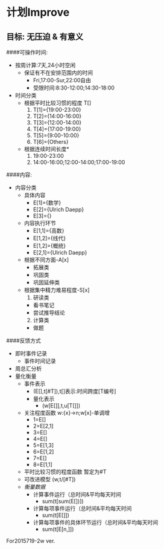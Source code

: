 计划Improve
=
目标: 无压迫 & 有意义
-
####可操作时间:  
* 按周计算:7天,24小时空闲  
  * 保证有不在安排范围内的时间  
    * Fri,17:00-Sur,22:00自由
    * 受限时间:8:30-12:00;14:30-18:00
* 时间分类
  * 根据平时比较习惯的程度 T[]
    1. T[1]={19:00-23:00}
    2. T[2]={14:00-16:00}
    3. T[3]={12:00-14:00}
    4. T[4]={17:00-19:00}
    5. T[5]={9:00-10:00}
    6. T[6]={Others}
  * 根据连续时间长度*
    1. 19:00-23:00
    2. 14:00-16:00;12:00-14:00;17:00-19:00 

####内容:
* 内容分类
  * 具体内容
    * E[1]={数学}
    * E[2]={Ulrich Daepp}
    * E[3]={}
  * 内容执行环节
    * E[1,1]={高数}
    * E[1,2]={线代}
    * E[1,2]={概统}
    * E[2,1]={Ulrich Daepp}
  * 根据不同方面-A[x]
    * 拓展类
    * 巩固类
    * 巩固延伸类
  * 根据集中精力难易程度-S[x]
    1. 研读类
      * 看书笔记
      * 尝试推导结论
    2. 计算类
      * 做题

####反馈方式
* 即时事件记录
  * 事件时间记录
* 周总汇分析
* 量化衡量
  * 事件表示
    * (E[],t[#T]),t[]表示:时间跨度[T编号]
    * 量化表示
      * (w[E[]],t,u[T[]])
  * 关注程度函数 w:{x}→n;w[x]-单调增
    * 1=E[]
    * 2=E[2,1]
    * 3=E[]
    * 4=E[]
    * 5=E[1,3]
    * 6=E[1,2]
    * 7=E[]
    * 8=E[1,1]
  * 平时比较习惯的程度函数 暂定为#T
  * 可改进模型 (w,t/[#T])
  * *衡量数据*
    * 计算事件运行（总时间&平均每天时间
      * sum(t[sum(E[])]) 
    * 计算每项事件运行（总时间&平均每天时间
      * sum(t[E[]]) 
    * 计算每项事件的具体环节运行（总时间&平均每天时间
      * sum(t[E[n,]]) 

For2015719-2w ver.
